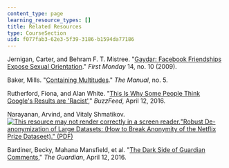 ```yaml
---
content_type: page
learning_resource_types: []
title: Related Resources
type: CourseSection
uid: f077fab3-62e3-5f39-3186-b1594da77186
---
```


Jernigan, Carter, and Behram F. T. Mistree. "[Gaydar: Facebook Friendships Expose Sexual Orientation](http://firstmonday.org/article/view/2611/2302)." _First Monday_ 14, no. 10 (2009).

Baker, Mills. "[Containing Multitudes](https://themanual.org/read/issues/5/mills-baker/article)." _The Manual_, no. 5.

Rutherford, Fiona, and Alan White. "[This Is Why Some People Think Google's Results are 'Racist'](https://www.buzzfeed.com/fionarutherford/heres-why-some-people-think-googles-results-are-racist?utm_term=.bi3oWaJKn#.yxRNaMXD5)," _BuzzFeed_, April 12, 2016.

Narayanan, Arvind, and Vitaly Shmatikov. [![This resource may not render correctly in a screen reader.](/images/inacessible.gif)"Robust De-anonymization of Large Datasets: (How to Break Anonymity of the Netflix Prize Dataseet)." (PDF)](http://arxiv.org/pdf/cs/0610105.pdf)

Bardiner, Becky, Mahana Mansfield, et al. "[The Dark Side of Guardian Comments](https://www.theguardian.com/technology/2016/apr/12/the-dark-side-of-guardian-comments)," _The Guardian_, April 12, 2016.